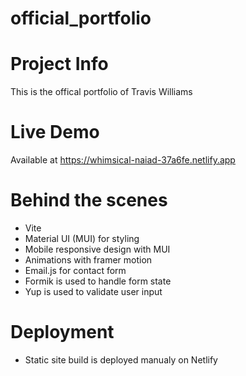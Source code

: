 # official_portfolio

# Project Info
This is the offical portfolio of Travis Williams

# Live Demo
Available at https://whimsical-naiad-37a6fe.netlify.app

# Behind the scenes
* Vite
* Material UI (MUI) for styling
* Mobile responsive design with MUI
* Animations with framer motion
* Email.js for contact form
* Formik is used to handle form state
* Yup is used to validate user input

# Deployment
* Static site build is deployed manualy on Netlify
